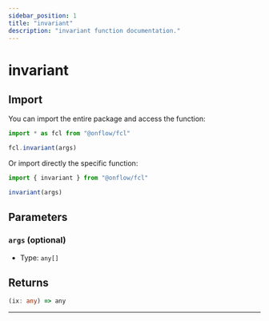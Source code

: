 ```yaml
---
sidebar_position: 1
title: "invariant"
description: "invariant function documentation."
---
```


<!-- THIS DOCUMENT IS AUTO-GENERATED FROM [onflow/fcl/src/fcl.ts](https://github.com/onflow/fcl-js/tree/master/packages/fcl/src/fcl.ts). DO NOT EDIT MANUALLY -->

# invariant


## Import

You can import the entire package and access the function:

```typescript
import * as fcl from "@onflow/fcl"

fcl.invariant(args)
```

Or import directly the specific function:

```typescript
import { invariant } from "@onflow/fcl"

invariant(args)
```


## Parameters

### `args` (optional)


- Type: `any[]`


## Returns

```typescript
(ix: any) => any
```


---